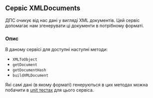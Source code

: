 ## Сервіс XMLDocuments 
ДПС очикує від нас дані у вигляді XML документів. Цей сервіс допомагає нам згенерувати 
ці документи в потрібному форматі.

### Опис
В даному сервісі для доступні наступні методи:
- `XMLToObject` 
- `getDocument`
- `getDocumentHash` 
- `buildXMLDocument`

Які самі дані (в якому форматі) генеруються в цих методах можна побачити в 
[unit тестах](index.spec.js) для цього сервіса.
